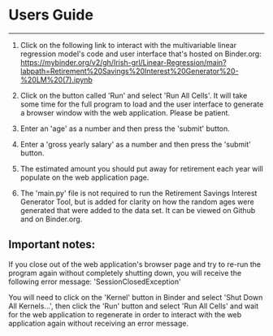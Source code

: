 # Users Guide
_____________________________________________________________________________________________________________________________________________________________________

1.	Click on the following link to interact with the multivariable linear regression model's code and user interface that's hosted on Binder.org:
     https://mybinder.org/v2/gh/Irish-grl/Linear-Regression/main?labpath=Retirement%20Savings%20Interest%20Generator%20-%20LM%20(7).ipynb
     
2.   Click on the button called 'Run' and select 'Run All Cells'. It will take some time for the full program to load and the user interface to generate a browser      window with the web application. Please be patient.

3.   Enter an 'age' as a number and then press the 'submit' button.

4.   Enter a 'gross yearly salary' as a number and then press the 'submit' button.

5.   The estimated amount you should put away for retirement each year will populate on the web application page.

6.   The 'main.py' file is not required to run the Retirement Savings Interest Generator Tool, but is added for clarity on how the random ages were generated that were        added to the data set. It can be viewed on Github and on Binder.org.

## Important notes:

If you close out of the web application's browser page and try to re-run the program again without completely shutting down, you will receive the following error message:          'SessionClosedException'

You will need to click on the 'Kernel' button in Binder and select 'Shut Down All Kernels...', then click the 'Run' button and select 'Run All Cells' and wait for the web application to regenerate in order to interact with the web application again without receiving an error message.
     
